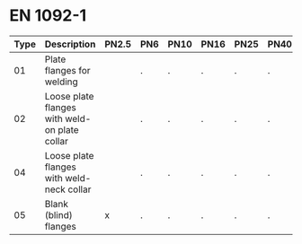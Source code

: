 # EN 1092-1

| Type | Description                                   | PN2.5 | PN6 | PN10 | PN16 | PN25 | PN40 | PN63 | PN100 | PN160 | PN250 | PN320 | PN400 |
|------|-----------------------------------------------|-------|-----|------|------|------|------|------|-------|-------|-------|-------|-------|
| 01   | Plate flanges for welding                     |       | .   | .    | .    | .    | .    | .    | .     |       |       |       |       |
| 02   | Loose plate flanges with weld-on plate collar |       | .   | .    | .    | .    | .    |      |       |       |       |       |       |
| 04   | Loose plate flanges with weld-neck collar     |       | .   | .    | .    | .    | .    |      |       |       |       |       |       |
| 05   | Blank (blind) flanges                         | x     | .   | .    | .    | .    | .    | .    | .     |       |       |       |       |

